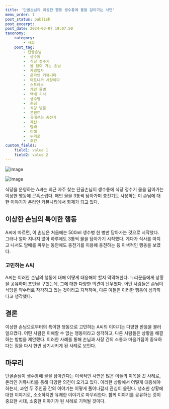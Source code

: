```yaml
---
title: '단골손님의 이상한 행동 생수통에 물을 담아가는 사연'
menu_order: 1
post_status: publish
post_excerpt: 
post_date: 2024-03-07 19:07:50
taxonomy:
    category:
        - 사회
    post_tag:
        - 단골손님
        -  생수통
        -  식당 정수기
        -  물 담아 가는 손님
        -  자영업자
        -  온라인 커뮤니티
        -  아프니까 사장이다
        -  스트레스
        -  개인 물병
        -  택배 기사
        -  생수병
        -  손님
        -  식당 방문
        -  콘센트
        -  휴대전화 충전기
        -  계산
        -  담배
        -  이해
        -  누리꾼
        -  조언
custom_fields:
    field1: value 1
    field2: value 2
---
```


![Image](https://imgnews.pstatic.net/image/031/2024/03/05/0000817550_001_20240305080203130.jpg?type=w647)

![Image](https://imgnews.pstatic.net/image/031/2024/03/05/0000817550_002_20240305080203147.jpg?type=w647)

식당을 운영하는 A씨는 최근 자주 찾는 단골손님이 생수통에 식당 정수기 물을 담아가는 이상한 행동에 곤혹스럽다. 매번 물을 3통씩 담아가며 충전기도 사용하는 이 손님에 대한 이야기가 온라인 커뮤니티에서 화제가 되고 있다.
## 이상한 손님의 특이한 행동
A씨에 따르면, 이 손님은 처음에는 500ml 생수병 한 병만 담아가는 것으로 시작했다. 그러나 얼마 지나지 않아 하루에도 3통씩 물을 담아가기 시작했다. 게다가 식사를 마치고 나서도 담배를 피우는 동안에도 충전기를 이용해 충전하는 등 이색적인 행동을 보였다.
### 고민하는 A씨
A씨는 이러한 손님의 행동에 대해 어떻게 대응해야 할지 막막해한다. 누리꾼들에게 상황을 공유하며 조언을 구했는데, 그에 대한 다양한 의견이 난무했다. 어떤 사람들은 손님이 식당을 약수터로 착각하고 있는 것이라고 지적하며, 다른 이들은 이러한 행동이 심각하다고 생각했다.
## 결론
이상한 손님으로부터의 특이한 행동으로 고민하는 A씨의 이야기는 다양한 반응을 불러일으켰다. 어떤 사람은 이해할 수 없는 행동이라고 생각하고, 다른 사람들은 상황을 해결하는 방법을 제안했다. 이러한 사례를 통해 손님과 사장 간의 소통과 마음가짐이 중요하다는 점을 다시 한번 상기시키게 된 사례로 보인다.
## 마무리
단골손님이 생수통에 물을 담아간다는 이색적인 사연은 많은 이들의 이목을 끈 사례로, 온라인 커뮤니티를 통해 다양한 의견이 오가고 있다. 이러한 상황에서 어떻게 대응해야 하는지, 과연 두 주인공 간의 이야기는 어떻게 풀어나갈지 관심이 쏠린다. 생소한 상황에 대한 이야기로, 소소하지만 유쾌한 이야기로 마무리한다. 함께 이야기를 공유하는 것이 중요한 시대, 소중한 이야기가 된 사례로 기억될 것이다.
